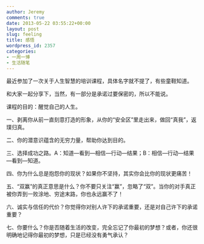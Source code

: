 ```yaml
---
author: Jeremy
comments: true
date: 2013-05-22 03:55:22+00:00
layout: post
slug: feeling
title: 感悟
wordpress_id: 2357
categories:
- 一周一博
- 生活随笔
---
```




最近参加了一次关于人生智慧的培训课程，具体名字就不提了，有些童鞋知道。

和大家一起分享下，当然，有一部分是承诺过要保密的，所以不能说。

课程的目的：醒觉自己的人生。

一、剥离你从前一直刻意打造的形象，从你的“安全区”里走出来，做回“真我”，返璞归真。

二、你的潜意识蕴含的无穷力量，帮助你达到目的。

三、选择成功之路。A：知道—看到—相信—行动—结果；B：相信—行动—结果—看到—知道。

四、你为什么总是抱怨你的现状？如果你不坚持，其实你会比你的现状更痛苦！

五、“双赢”的真正意思是什么？你不要只关注“赢”，忽略了“双”。当你的对手真正被你弄到一败涂地、穷途末路，你也永远赢不了！

六、诚实与信任的代价？你觉得你对别人许下的承诺重要，还是对自己许下的承诺重要？

七、你要什么？你是否随着生活的改变，完全忘记了你最初的梦想？或者，你还很明确地记得你最初的梦想，只是已经没有勇气承认？


